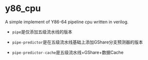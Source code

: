 # y86_cpu

A simple implement of Y86-64 pipeline cpu written in verilog.

+ `pipe`是仅添加五级流水线的版本

+ `pipe-predictor`是在五级流水线基础上添加GShare分支预测器的版本

+ `pipe-predictor-cache`是五级流水线+GShare+数据Cache